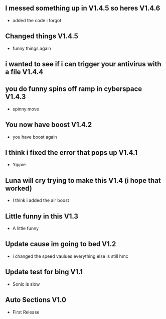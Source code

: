 ## I messed something up in V1.4.5 so heres V1.4.6
- added the code i forgot

## Changed things V1.4.5
- funny things again

## i wanted to see if i can trigger your antivirus with a file V1.4.4

## you do funny spins off ramp in cyberspace V1.4.3
- spinny move

## You now have boost V1.4.2
- you have boost again

## I think i fixed the error that pops up V1.4.1
- Yippie

##     Luna will cry trying to make this V1.4 (i hope that worked)  
- I think i added the air boost

## Little funny in this V1.3
- A little funny

## Update cause im going to bed V1.2
- i changed the speed vaulues everything else is still hmc

## Update test for bing V1.1
- Sonic is slow

## Auto Sections V1.0 
- First Release 
